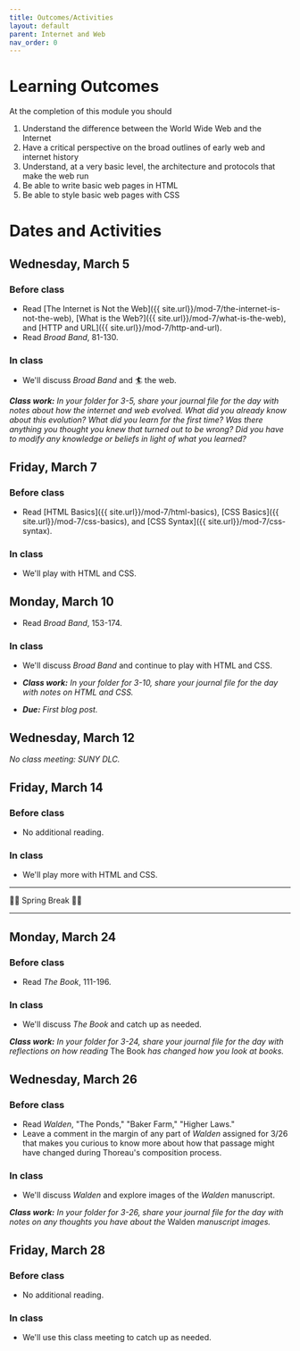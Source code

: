 ```yaml
---
title: Outcomes/Activities
layout: default
parent: Internet and Web
nav_order: 0
---
```


# Learning Outcomes

At the completion of this module you should

1. Understand the difference between the World Wide Web and the Internet
2. Have a critical perspective on the broad outlines of early web and internet history
3. Understand, at a very basic level, the architecture and protocols that make the web run
3. Be able to write basic web pages in HTML
4. Be able to style basic web pages with CSS

# Dates and Activities

## Wednesday, March 5

### Before class

- Read [The Internet is Not the Web]({{ site.url}}/mod-7/the-internet-is-not-the-web), [What is the Web?]({{ site.url}}/mod-7/what-is-the-web), and [HTTP and URL]({{ site.url}}/mod-7/http-and-url).
- Read *Broad Band*, 81-130.

### In class

- We'll discuss *Broad Band* and 🏄 the web.

***Class work:*** *In your folder for 3-5, share your journal file for the day with notes about how the internet and web evolved. What did you already know about this evolution? What did you learn for the first time? Was there anything you thought you knew that turned out to be wrong? Did you have to modify any knowledge or beliefs in light of what you learned?*

## Friday, March 7

### Before class

- Read [HTML Basics]({{ site.url}}/mod-7/html-basics), [CSS Basics]({{ site.url}}/mod-7/css-basics), and [CSS Syntax]({{ site.url}}/mod-7/css-syntax).

### In class

- We'll play with HTML and CSS.

## Monday, March 10

- Read *Broad Band*, 153-174.

### In class

- We'll discuss *Broad Band* and continue to play with HTML and CSS.

- ***Class work:*** *In your folder for 3-10, share your journal file for the day with notes on HTML and CSS.*

- ***Due:*** *First blog post.*

## Wednesday, March 12

*No class meeting: SUNY DLC.*

## Friday, March 14

### Before class

- No additional reading.

### In class

- We'll play more with HTML and CSS.

---

🌱🌱 Spring Break 🌱🌱

---

## Monday, March 24

### Before class

- Read *The Book*, 111-196.

### In class

- We'll discuss *The Book* and catch up as needed.

***Class work:*** *In your folder for 3-24, share your journal file for the day with reflections on how reading* The Book *has changed how you look at books.*

## Wednesday, March 26

### Before class

- Read *Walden*, "The Ponds," "Baker Farm," "Higher Laws."
- Leave a comment in the margin of any part of *Walden* assigned for 3/26 that makes you curious to know more about how that passage might have changed during Thoreau's composition process.

### In class

- We'll discuss *Walden* and explore images of the *Walden* manuscript.

***Class work:*** *In your folder for 3-26, share your journal file for the day with notes on any thoughts you have about the* Walden *manuscript images.*

## Friday, March 28

### Before class

- No additional reading.

### In class

- We'll use this class meeting to catch up as needed.